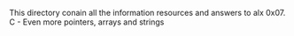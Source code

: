 This directory conain all the information resources and answers to alx 0x07. C - Even more pointers, arrays and strings

